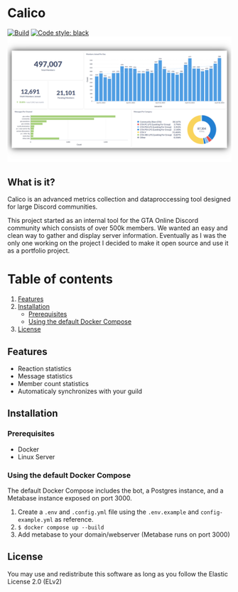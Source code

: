# Calico
[![Build](https://img.shields.io/github/actions/workflow/status/jacobmonck/calico/docker-image.yml?style=for-the-badge)](https://github.com/JacobMonck/calico/actions/workflows/docker-image.yml)
[![Code style: black](https://img.shields.io/badge/code%20style-black-000000?style=for-the-badge&logo=black.svg)](https://github.com/psf/black)
<img src="assets/gtao-dashboard.png">

## What is it?

Calico is an advanced metrics collection and dataproccessing tool designed for large Discord communities.

This project started as an internal tool for the GTA Online Discord community which consists of over 500k members. We wanted an easy and clean way to gather and display server information. Eventually as I was the only one working on the project I decided to make it open source and use it as a portfolio project.

# Table of contents
1. [Features](#features)
2. [Installation](#installation)
   - [Prerequisites](#prerequisites)
   - [Using the default Docker Compose](#using-the-default-docker-compose)
3. [License](#license)

## Features
- Reaction statistics
- Message statistics
- Member count statistics
- Automaticaly synchronizes with your guild

## Installation

### Prerequisites

- Docker
- Linux Server

### Using the default Docker Compose

The default Docker Compose includes the bot, a Postgres instance, and a Metabase instance exposed on port 3000.

1. Create a `.env` and `.config.yml` file using the `.env.example` and `config-example.yml` as reference.
2. `$ docker compose up --build`
3. Add metabase to your domain/webserver (Metabase runs on port 3000)


## License

You may use and redistribute this software as long as you follow the Elastic License 2.0 (ELv2)
